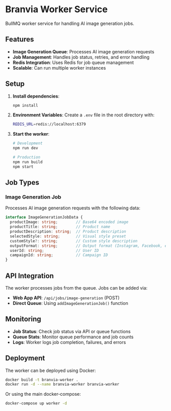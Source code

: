 # Branvia Worker Service

BullMQ worker service for handling AI image generation jobs.

## Features

- **Image Generation Queue**: Processes AI image generation requests
- **Job Management**: Handles job status, retries, and error handling
- **Redis Integration**: Uses Redis for job queue management
- **Scalable**: Can run multiple worker instances

## Setup

1. **Install dependencies**:
   ```bash
   npm install
   ```

2. **Environment Variables**:
   Create a `.env` file in the root directory with:
   ```bash
   REDIS_URL=redis://localhost:6379
   ```

3. **Start the worker**:
   ```bash
   # Development
   npm run dev
   
   # Production
   npm run build
   npm start
   ```

## Job Types

### Image Generation Job

Processes AI image generation requests with the following data:

```typescript
interface ImageGenerationJobData {
  productImage: string;        // Base64 encoded image
  productTitle: string;        // Product name
  productDescription: string;  // Product description
  selectedStyle: string;       // Visual style preset
  customStyle?: string;        // Custom style description
  outputFormat: string;        // Output format (Instagram, Facebook, etc.)
  userId: string;              // User ID
  campaignId: string;          // Campaign ID
}
```

## API Integration

The worker processes jobs from the queue. Jobs can be added via:

- **Web App API**: `/api/jobs/image-generation` (POST)
- **Direct Queue**: Using `addImageGenerationJob()` function

## Monitoring

- **Job Status**: Check job status via API or queue functions
- **Queue Stats**: Monitor queue performance and job counts
- **Logs**: Worker logs job completion, failures, and errors

## Deployment

The worker can be deployed using Docker:

```bash
docker build -t branvia-worker .
docker run -d --name branvia-worker branvia-worker
```

Or using the main docker-compose:

```bash
docker-compose up worker -d
``` 